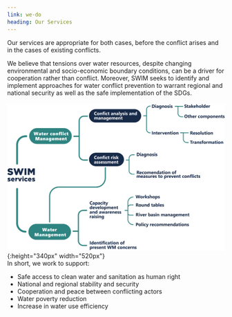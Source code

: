 ```yaml
---
link: we-do
heading: Our Services
---
```

Our services are appropriate for both cases, before the conflict arises and in the cases of existing conflicts. 

We believe that tensions over water resources, despite changing environmental and socio-economic boundary conditions, can be a driver for cooperation rather than conflict. Moreover, SWIM seeks to identify and implement approaches for water conflict prevention to warrant regional and national security as well as the safe implementation of the SDGs.  
<br />
![another image](/assets/images/ourservices.png){:height="340px" width="520px"}
<br />
In short, we work to support: 

- Safe access to clean water and sanitation as human right
- National and regional stability and security 
- Cooperation and peace between conflicting actors  
- Water poverty reduction 
- Increase in water use efficiency 
